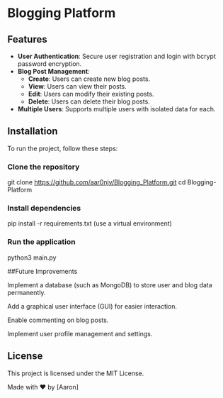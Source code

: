 # Blogging Platform


## Features

- **User Authentication**: Secure user registration and login with bcrypt password encryption.
- **Blog Post Management**:
  - **Create**: Users can create new blog posts.
  - **View**: Users can view their posts.
  - **Edit**: Users can modify their existing posts.
  - **Delete**: Users can delete their blog posts.
- **Multiple Users**: Supports multiple users with isolated data for each.

## Installation

To run the project, follow these steps:

### Clone the repository

git clone https://github.com/aar0njv/Blogging_Platform.git
cd Blogging-Platform

### Install dependencies

pip install -r requirements.txt  (use a virtual environment)

### Run the application

python3 main.py


##Future Improvements

Implement a database (such as MongoDB) to store user and blog data permanently.

Add a graphical user interface (GUI) for easier interaction.

Enable commenting on blog posts.

Implement user profile management and settings.


## License

This project is licensed under the MIT License.


Made with ❤️ by [Aaron]
